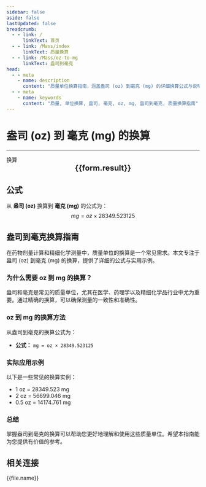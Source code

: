 ```yaml
---
sidebar: false
aside: false
lastUpdated: false
breadcrumb:
  - - link: /
      linkText: 首页
  - - link: /Mass/index
      linkText: 质量换算
  - - link: /Mass/oz-to-mg
      linkText: 盎司到毫克
head:
  - - meta
    - name: description
      content: "质量单位换算指南，涵盖盎司 (oz) 到毫克 (mg) 的详细换算公式与说明。"
  - - meta
    - name: keywords
      content: "质量, 单位换算, 盎司, 毫克, oz, mg, 盎司到毫克, 质量换算指南"
---
```

# 盎司 (oz) 到 毫克 (mg) 的换算
---
<script setup>
import { onMounted, reactive, inject, ref } from 'vue'
import { NButton, NForm, NFormItem, NInput, NInputNumber, NSelect, NCard, useMessage,NGrid ,NGi } from 'naive-ui'
import { defineClientComponent } from 'vitepress'
import { Mass } from '../files';

const convert = inject('convert')

const form = reactive({
  number: null,
  result: '',
})

const convertHandler = () => {
  if (form.number !== null && !isNaN(form.number)) {
    const convertedValue = parseFloat(form.number) * 28349.523125
    form.result = `${form.number}oz = ${convertedValue.toFixed(3)}mg`
  } else {
    form.result = '请输入有效的数值。'
  }
}
</script>

<n-form size="large" :model="form">
  <n-form-item label="盎司 (oz)">
    <n-input-number v-model:value="form.number" placeholder="输入盎司" style="width: 100%" />
  </n-form-item>
  <n-form-item>
    <n-button type="info" @click="convertHandler" block>换算</n-button>
  </n-form-item>
</n-form>

<n-card  embedded :bordered="false" hoverable>
  <div  style="text-align:center;font-size:20px;">
    <strong>{{form.result}}</strong>
  </div>
</n-card>

## 公式

从 **盎司 (oz)** 换算到 **毫克 (mg)** 的公式为：
$$ mg = oz \times 28349.523125 $$

## 盎司到毫克换算指南

在药物剂量计算和精细化学测量中，质量单位的换算是一个常见需求。本文专注于盎司 (oz) 到毫克 (mg) 的换算，提供了详细的公式与实用示例。

### 为什么需要 oz 到 mg 的换算？

盎司和毫克是常见的质量单位，尤其在医学、药理学以及精细化学品行业中尤为重要。通过精确的换算，可以确保测量的一致性和准确性。

### oz 到 mg 的换算方法

从盎司到毫克的换算公式为：

- **公式：** `mg = oz × 28349.523125`

### 实际应用示例

以下是一些常见的换算实例：

- 1 oz = 28349.523 mg
- 2 oz = 56699.046 mg
- 0.5 oz = 14174.761 mg

### 总结

掌握盎司到毫克的换算可以帮助您更好地理解和使用这些质量单位。希望本指南能为您提供有价值的参考。

## 相关连接
<n-grid x-gap="12" :cols="2">
  <n-gi v-for="(file, index) in Mass" :key="index">
    <n-button
      text
      tag="a"
      :href="file.path"
      type="info"
    >
      {{file.name}}
    </n-button>
  </n-gi>
</n-grid>